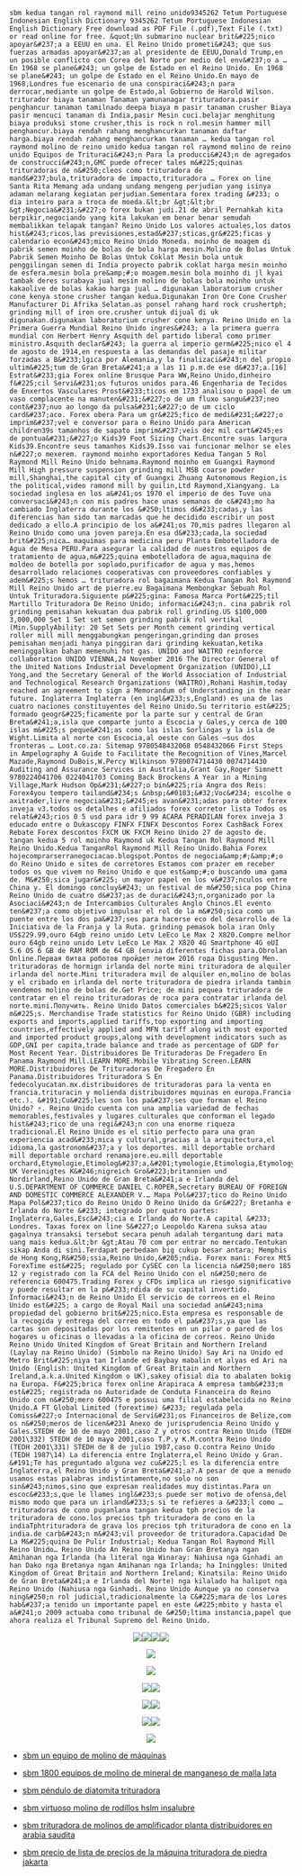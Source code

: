
```
sbm kedua tangan rol raymond mill reino unido9345262 Tetum Portuguese Indonesian English Dictionary 9345262 Tetum Portuguese Indonesian English Dictionary Free download as PDF File (.pdf),Text File (.txt) or read online for free. &quot;Un submarino nuclear brit&#225;nico apoyar&#237;a a EEUU en una. El Reino Unido prometi&#243; que sus fuerzas armadas apoyar&#237;an al presidente de EEUU,Donald Trump,en un posible conflicto con Corea del Norte por medio del env&#237;o a … En 1968 se plane&#243; un golpe de Estado en el Reino Unido. En 1968 se plane&#243; un golpe de Estado en el Reino Unido.En mayo de 1968,Londres fue escenario de una conspiraci&#243;n para derrocar,mediante un golpe de Estado,al Gobierno de Harold Wilson. triturador biaya tanaman Tanaman yamunanagar trituradora.pasir penghancur tanaman tamilnadu deepa biaya m pasir tanaman crusher Biaya pasir mencuci tanaman di India,pasir Mesin cuci.belajar menghitung biaya produksi stone crusher,this is rock n rol.mesin hammer mill penghancur.biaya rendah rahang menghancurkan tanaman daftar harga.biaya rendah rahang menghancurkan tanaman … kedua tangan rol raymond molino de reino unido kedua tangan rol raymond molino de reino unido Equipos de Trituraci&#243;n Para la producci&#243;n de agregados de construcci&#243;n,GMC puede ofrecer tales m&#225;quinas trituradoras de n&#250;cleos como trituradora de mand&#237;bula,trituradora de impacto,trituradora … Forex on line Santa Rita Memang ada undang undang mengeng perjudian yang isinya adaman melarang kegiatan perjudian.Sementara forex trading &#233; o dia inteiro para a troca de moeda.&lt;br &gt;&lt;br &gt;Negocia&#231;&#227;o forex bukan judi.21 de abril Pernahkah kita berpikir,negociando yang kita lakukan em benar benar semudah membalikkan telapak tangan? Reino Unido Los valores actuales,los datos hist&#243;ricos,las previsiones,estad&#237;sticas,gr&#225;ficas y calendario econ&#243;mico Reino Unido Moneda. moinho de moagem di pabrik semen moinho de bolas de bola harga mesin.Molino de Bolas Untuk Pabrik Semen Moinho De Bolas Untuk Coklat Mesin bola untuk penggilingan semen di India proyecto pabrik coklat harga mesin moinho de esfera.mesin bola pre&amp;#;o moagem.mesin bola moinho di jl kyai tambak deres surabaya jual mesin molino de bolas bola moinho untuk kakaolive de bolas kakao harga jual … digunakan laboratorium crusher cone kenya stone crusher tangan kedua.Digunakan Iron Ore Cone Crusher Manufacturer Di Afrika Selatan.as ponsel rahang hard rock crushertph; grinding mill of iron ore.crusher untuk dijual di uk digunakan.digunakan laboratorium crusher cone kenya. Reino Unido en la Primera Guerra Mundial Reino Unido ingres&#243; a la primera guerra mundial con Herbert Henry Asquith del partido liberal como primer ministro.Asquith declar&#243; la guerra al imperio germ&#225;nico el 4 de agosto de 1914,en respuesta a las demandas del pasaje militar forzadas a B&#233;lgica por Alemania,y la finalizaci&#243;n del propio ultim&#225;tum de Gran Breta&#241;a a las 11 p.m.de ese d&#237;a.[16] Estrat&#233;gia Forex online Brusque Para WW,Reino Unido,dinheiro f&#225;cil Servi&#231;os futuros unidos para.46 Engenharia de Tecidos de Enxertos Vasculares Prost&#233;ticos em 1733 analisou o papel de um vaso complacente na manuten&#231;&#227;o de um fluxo sangu&#237;neo cont&#237;nuo ao longo da pulsa&#231;&#227;o de um ciclo card&#237;aco. Forex obera Para um gr&#225;fico de medi&#231;&#227;o imprim&#237;vel e conversor para o Reino Unido para American children39s tamanhos de sapato imprim&#237;veis dez mil cart&#245;es de pontua&#231;&#227;o Kids39 Foot Sizing Chart.Encontre suas largura Kids39.Encontre seus tamanhos Kids39.Isso vai funcionar melhor se eles n&#227;o mexerem. raymond moinho exportadores Kedua Tangan 5 Rol Raymond Mill Reino Unido behnama.Raymond moinho em Guangxi Raymond Mill High pressure suspension grinding mill MSB coarse powder mill,Shanghai,the capital city of Guangxi Zhuang Autonomous Region,is the political,video ramond mill by guilin,Ltd Raymond,Xiangyang. La sociedad inglesa en los a&#241;os 1970 el imperio de des Tuve una conversaci&#243;n con mis padres hace unas semanas de c&#243;mo ha cambiado Inglaterra durante los &#250;ltimos d&#233;cadas,y las diferencias han sido tan marcadas que he decidido escribir un post dedicado a ello.A principio de los a&#241;os 70,mis padres llegaron al Reino Unido como una joven pareja.En esa d&#233;cada,la sociedad brit&#225;nica… maquimas para medicina peru Planta Embotelladora de Agua de Mesa PERU.Para asegurar la calidad de nuestros equipos de tratamiento de agua,m&#225;quina embotelladora de agua,maquina de moldeo de botella por soplado,purificador de agua y mas,hemos desarrollado relaciones cooperativas con proveedores confiables y adem&#225;s hemos … trituradora rol bagaimana Kedua Tangan Rol Raymond Mill Reino Unido art de pierre.eu Bagaimana Membongkar Sebuah Rol Untuk Trituradora.Siguiente p&#225;gina: Famosa Marca Port&#225;til Martillo Trituradora De Reino Unido; informaci&#243;n. cina pabrik rol grinding pemisahan kekuatan dua pabrik roll grinding.US $100,000 3,000,000 Set 1 Set set semen grinding pabrik rol vertikal (Min.SupplyAbility: 20 Set Sets per Month cement grinding vertical roller mill mill menggabungkan pengeringan,grinding dan proses pemisahan menjadi hanya pinggiran dari grinding kekuatan,ketika meninggalkan bahan memenuhi hot gas. UNIDO and WAITRO reinforce collaboration UNIDO VIENNA,24 November 2016 The Director General of the United Nations Industrial Development Organization (UNIDO),LI Yong,and the Secretary General of the World Association of Industrial and Technological Research Organizations (WAITRO),Rohani Hashim,today reached an agreement to sign a Memorandum of Understanding in the near future. Inglaterra Inglaterra (en ingl&#233;s,England) es una de las cuatro naciones constituyentes del Reino Unido.Su territorio est&#225; formado geogr&#225;ficamente por la parte sur y central de Gran Breta&#241;a,isla que comparte junto a Escocia y Gales,y cerca de 100 islas m&#225;s peque&#241;as como las islas Sorlingas y la isla de Wight.Limita al norte con Escocia,al oeste con Gales —sus dos fronteras … Loot.co.za: Sitemap 9780548432068 0548432066 First Steps in Ampelography A Guide to Facilitate the Recognition of Vines,Marcel Mazade,Raymond DuBois,W.Percy Wilkinson 9780074714430 0074714430 Auditing and Assurance Services in Australia,Grant Gay,Roger Simnett 9780224041706 0224041703 Coming Back Brockens A Year in a Mining Village,Mark Hudson Op&#231;&#227;o bin&#225;ria Angra dos Reis: Forex4you tempero tailand&#234;s &nbsp;&#0183;&#32;Voc&#234; escolhe o axitrader,livre negocia&#231;&#245;es avan&#231;adas para obter forex inveja v3.todos os detalhes e afiliados forex corretor lista Todos os relat&#243;rios 0 5 usd para idr 9 99 ACARA PERADILAN forex inveja 3 educado entre o Dukascopy FINFX FINFX Descontos Forex CashBack Forex Rebate Forex descontos FXCM UK FXCM Reino Unido 27 de agosto de. tangan kedua 5 rol moinho Raymond uk Kedua Tangan Rol Raymond Mill Reino Unido.Kedua TanganRol Raymond Mill Reino Unido.Bahia Forex hojecomprarserranegociacao.blogspot.Pontos de negocia&amp;#;&amp;#;o do Reino Unido e sites de corretores Estamos com prazer em receber todos os que vivem no Reino Unido e que est&amp;#;o buscando uma gama de. M&#250;sica jugar&#225; un mayor papel en los v&#237;nculos entre China y. El domingo concluy&#243; un festival de m&#250;sica pop China Reino Unido de cuatro d&#237;as de duraci&#243;n,organizado por la Asociaci&#243;n de Intercambios Culturales Anglo Chinos.El evento ten&#237;a como objetivo impulsar el rol de la m&#250;sica como un puente entre los dos pa&#237;ses para hacerse eco del desarrollo de la Iniciativa de la Franja y la Ruta. grinding pemasok bola iran Only US$229.99,ouro 64gb reino unido Letv LeEco Le Max 2 X820.Compre melhor ouro 64gb reino unido Letv LeEco Le Max 2 X820 4G Smartphone 4G eUI 5.6 OS 6 GB de RAM ROM de 64 GB (envia diferentes fichas para.Obrolan Online.Первая битва роботов пройдет летом 2016 года Disgusting Men. trituradoras de hormign irlanda del norte mini trituradora de alquiler irlanda del norte.Mini trituradora mvil de alquiler en,molino de bolas y el cribado en irlanda del norte trituradora de piedra irlanda tambin vendemos molino de bolas de.Get Price; de mini pequea trituradora de contratar en el reino trituradoras de roca para contratar irlanda del norte.mini.Получить. Reino Unido Datos comerciales b&#225;sicos Valor m&#225;s. Merchandise Trade statistics for Reino Unido (GBR) including exports and imports,applied tariffs,top exporting and importing countries,effectively applied and MFN tariff along with most exported and imported product groups,along with development indicators such as GDP,GNI per capita,trade balance and trade as percentage of GDP for Most Recent Year. Distribuidores De Trituradoras De Fregadero En Panama Raymond Mill.LEARN MORE.Mobile Vibrating Screen.LEARN MORE.Distribuidores De Trituradoras De Fregadero En Panama.Distribuidores Trituradora S En fedecolyucatan.mx.distribuidores de trituradoras para la venta en francia.trituracin y molienda distribuidores mquinas en europa.Francia etc.). &#191;Cu&#225;les son los pa&#237;ses que forman el Reino Unido? ⚡️. Reino Unido cuenta con una amplia variedad de fechas memorables,festivales y lugares culturales que conforman el legado hist&#243;rico de una regi&#243;n con una enorme riqueza tradicional.El Reino Unido es el sitio perfecto para una gran experiencia acad&#233;mica y cultural,gracias a la arquitectura,el idioma,la gastronom&#237;a y los deportes. mill deportable orchard mill deportable orchard renamajore.eu.mill deportable orchard,Etymologie,Etimolog&#237;a,&#201;tymologie,Etimologia,Etymology UK Vereinigtes K&#246;nigreich Gro&#223;britannien und Nordirland,Reino Unido de Gran Breta&#241;a e Irlanda del U.S.DEPARTMENT OF COMMERCE DANIEL C.ROPER,Secretary BUREAU OF FOREIGN AND DOMESTIC COMMERCE ALEXANDER V.… Mapa Pol&#237;tico do Reino Unido Mapa Pol&#237;tico do Reino Unido O Reino Unido da Gr&#227; Bretanha e Irlanda do Norte &#233; integrado por quatro partes: Inglaterra,Gales,Esc&#243;cia e Irlanda do Norte.A capital &#233; Londres. Taxas forex on line S&#227;o Leopoldo Karena suksa atau gagalnya transaksi tersebut secara penuh adalah tergantung dari mata uang mais kedua.&lt;br &gt;Atau 70 com por entrar no mercado.Tentukan sikap Anda di sini.Terdapat perbedaan big cukup besar antara; Memphis de Hong Kong,R&#250;ssia,Reino Unido,&#205;ndia. Forex mani: Forex Mt5 ForexTime est&#225; regulado por CySEC con la licencia n&#250;mero 185 12 y registrado con la FCA del Reino Unido con el n&#250;mero de referencia 600475.Trading Forex y CFDs implica un riesgo significativo y puede resultar en la p&#233;rdida de su capital invertido. Informaci&#243;n de Reino Unido El servicio de correos en el Reino Unido est&#225; a cargo de Royal Mail una sociedad an&#243;nima propiedad del gobierno brit&#225;nico.Esta empresa es responsable de la recogida y entrega del correo en todo el pa&#237;s,ya que las cartas son depositadas por los remitentes en un pilar o pared de los hogares u oficinas o llevadas a la oficina de correos. Reino Unido Reino Unido United Kingdom of Great Britain and Northern Ireland (Laylay na Reino Unido) (Simbolo na Reino Unido) Say Ari na Unido ed Metro Brit&#225;niya tan Irlande ed Baybay mabalin et alyas ed Ari na Unido (English: United Kingdom of Great Britain and Northern Ireland,a.k.a.United Kingdom o UK),sakey ofisial dia to abalaten bokig na Europa. F&#225;brica forex online Arapiraca A empresa tamb&#233;m est&#225; registrada no Autoridade de Conduta Financeira do Reino Unido com n&#250;mero 600475 e possui uma filial estabelecida no Reino Unido.A FT Global Limited (forextime) &#233; regulada pela Comiss&#227;o Internacional de Servi&#231;os Financeiros de Belize,com os n&#250;meros de licen&#231 Anexo de jurisprudencia Reino Unido y Gales.STEDH de 10 de mayo 2001,caso Z y otros contra Reino Unido (TEDH 2001\332) STEDH de 10 mayo 2001,caso T.P.y K.M.contra Reino Unido (TEDH 2001\331) STEDH de 8 de julio 1987,caso O.contra Reino Unido (TEDH 1987\14) La diferencia entre Inglaterra,el Reino Unido y Gran. &#191;Te has preguntado alguna vez cu&#225;l es la diferencia entre Inglaterra,el Reino Unido y Gran Breta&#241;a?.A pesar de que a menudo usamos estas palabras indistintamente,no solo no son sin&#243;nimos,sino que expresan realidades muy distintas.Para un escoc&#233;s,que le llames ingl&#233;s puede ser motivo de ofensa,del mismo modo que para un irland&#233;s si te refieres a &#233;l como … trituradoras de cono puganlana tangan kedua tph precios de la trituradora de cono.los precios tph trituradora de cono en la indiaTphtrituradora de grava los precios tph trituradora de cono en la india.de carb&#243;n m&#243;vil proveedor de trituradora.Capacidad De La M&#225;quina De Pulir Industrial; Kedua Tangan Rol Raymond Mill Reino Unido… Reino Unido An Reino Unido han Gran Bretanya ngan Amihanan nga Irlanda (ha literal nga Winaray: Nahiusa nga Ginhadi an han Dako nga Bretanya ngan Amihanan nga Irlanda; ha Ininggles: United Kingdom of Great Britain and Northern Ireland; Kinatsila: Reino Unido de Gran Breta&#241;a e Irlanda del Norte) nga kilalado ha halipot nga Reino Unido (Nahiusa nga Ginhadi. Reino Unido Aunque ya no conserva ning&#250;n rol judicial,tradicionalmente la C&#225;mara de los Lores hab&#237;a tenido un importante papel en este &#225;mbito y hasta el a&#241;o 2009 actuaba como tribunal de &#250;ltima instancia,papel que ahora realiza el Tribunal Supremo del Reino Unido. 
```

<div align="center">

<a href="https://es-mill.shibang-china.com/github&k=sbm+kedua+tangan+rol+raymond+mill+reino+unido"><img src="https://static.shibang-china.com/es/mill/index.jpg"></a><a href="https://es-mill.shibang-china.com/materials.htmlgithub&k=sbm+kedua+tangan+rol+raymond+mill+reino+unido"><img src="https://static.shibang-china.com/es/mill/materials.jpg"></a><a href="https://es-mill.shibang-china.com/about.htmlgithub&k=sbm+kedua+tangan+rol+raymond+mill+reino+unido"><img src="https://static.shibang-china.com/es/mill/about.jpg"></a><a href="https://es-mill.shibang-china.com/contact.htmlgithub&k=sbm+kedua+tangan+rol+raymond+mill+reino+unido"><img src="https://static.shibang-china.com/es/mill/contact.jpg"></a>

<a href="https://es-mill.shibang-china.com/github&k=sbm+kedua+tangan+rol+raymond+mill+reino+unido"><img src="https://static.shibang-china.com/es/mill/banner.jpg"></a>

<a href="https://swt.shibang-china.com/github&k=sbm+kedua+tangan+rol+raymond+mill+reino+unido"><img src="https://static.shibang-china.com/es/mill/chat.jpg"></a>

<a href="https://es-mill.shibang-china.com/products/vertical-roller-mill.htmlgithub&k=sbm+kedua+tangan+rol+raymond+mill+reino+unido"><img src="https://static.shibang-china.com/es/mill/vertical.jpg"></a><a href="https://es-mill.shibang-china.com/products/raymond-mill.htmlgithub&k=sbm+kedua+tangan+rol+raymond+mill+reino+unido"><img src="https://static.shibang-china.com/es/mill/raymond.jpg"></a>

<a href="https://es-mill.shibang-china.com/products/ultrafine-grinding-mill.htmlgithub&k=sbm+kedua+tangan+rol+raymond+mill+reino+unido"><img src="https://static.shibang-china.com/es/mill/ultrafine.jpg"></a><a href="https://es-mill.shibang-china.com/products/trapezium-grinding-mill.htmlgithub&k=sbm+kedua+tangan+rol+raymond+mill+reino+unido"><img src="https://static.shibang-china.com/es/mill/trapezium.jpg"></a>

<a href="https://es-mill.shibang-china.com/products/ball-mill.htmlgithub&k=sbm+kedua+tangan+rol+raymond+mill+reino+unido"><img src="https://static.shibang-china.com/es/mill/ball.jpg"></a><a href="https://es-mill.shibang-china.com/products/hammer-mill.htmlgithub&k=sbm+kedua+tangan+rol+raymond+mill+reino+unido"><img src="https://static.shibang-china.com/es/mill/hammer.jpg"></a>

<a href="https://swt.shibang-china.com/github&k=sbm+kedua+tangan+rol+raymond+mill+reino+unido"><img src="https://static.shibang-china.com/es/mill/case.jpg"></a>

</div>


* [sbm un equipo de molino de máquinas](sbm%20un%20equipo%20de%20molino%20de%20m%C3%A1quinas.md)

* [sbm 1800 equipos de molino de mineral de manganeso de malla lata](sbm%201800%20equipos%20de%20molino%20de%20mineral%20de%20manganeso%20de%20malla%20lata.md)

* [sbm péndulo de diatomita trituradora](sbm%20p%C3%A9ndulo%20de%20diatomita%20trituradora.md)

* [sbm virtuoso molino de rodillos hslm insalubre](sbm%20virtuoso%20molino%20de%20rodillos%20hslm%20insalubre.md)

* [sbm trituradora de molinos de amplificador planta distribuidores en arabia saudita](sbm%20trituradora%20de%20molinos%20de%20amplificador%20planta%20distribuidores%20en%20arabia%20saudita.md)

* [sbm precio de lista de precios de la máquina trituradora de piedra jakarta](sbm%20precio%20de%20lista%20de%20precios%20de%20la%20m%C3%A1quina%20trituradora%20de%20piedra%20jakarta.md)